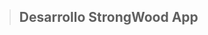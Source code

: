 > ## Desarrollo StrongWood App

<!-- > ### Sitio web oficial: [www.strongwood.com.ar](https://www.strongwood.com.ar/) -->
